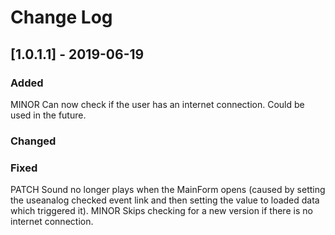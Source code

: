 # Change Log
## [1.0.1.1] - 2019-06-19
### Added
MINOR Can now check if the user has an internet connection. Could be used in the future.

### Changed

### Fixed
PATCH Sound no longer plays when the MainForm opens (caused by setting the useanalog checked event link and then setting the value to loaded data which triggered it).
MINOR Skips checking for a new version if there is no internet connection.
